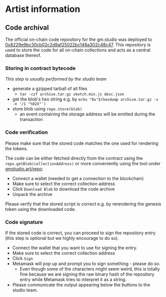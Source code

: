 # Artist information

## Code archival

The official on-chain code repository for the gm.studio was deployed to [0x8229e9bc30cb02c2d9af25022bc146a302c48c47](https://etherscan.io/address/0x8229e9bc30cb02c2d9af25022bc146a302c48c47#readContract).
This repository is used to store the code for all on-chain collections and acts as a central database thereof.

### Storing in contract bytecode

_This step is usually performed by the studio team_

- generate a gzipped tarball of all files
  - `tar -czf archive.tar.gz sketch.min.js desc.json`
- get the blob's hex string e.g. by `echo "0x"$(hexdump archive.tar.gz -v -e '/1 "%02X"')`
- store blob using `repo.store(blob)`
  - an event containing the storage address will be emitted during the transaction

### Code verification

Please make sure that the stored code matches the one used for rendering the tokens.

The code can be either fetched directly from the contract using the `repo.getBlob(collectionAddress)` or more conveniently using the tool under [gmstudio.art/repo](https://www.gmstudio.art/repo):

- Connect a wallet (needed to get a connection to the blockchain)
- Make sure to select the correct collection address
- Click `Download Blob` to download the code archive
- Unpack the archive

Please verify that the stored script is correct e.g. by rerendering the genesis token using the downloaded code. 

### Code signature

If the stored code is correct, you can proceed to sign the repository entry (this step is optional but we highly encourage to do so).

- Connect the wallet that you want to use for signing the entry.
- Make sure to select the correct collection address
- Click `Sign`
- Metamask will pop up and prompt you to sign something - please do so.
  - Even though some of the characters might seem weird, this is totally fine because we are signing the raw binary hash of the repository entry while Metamask tries to interpret it as a string.
- Please communicate the output appearing below the buttons to the studio team.
